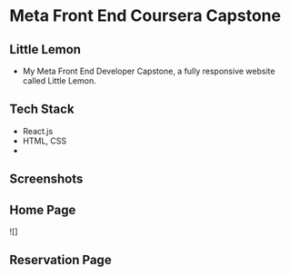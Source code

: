 # Meta Front End Coursera Capstone

## Little Lemon 

- My Meta Front End Developer Capstone, a fully responsive website called Little Lemon. 

## Tech Stack

- React.js
- HTML, CSS
-  


## Screenshots



## Home Page

![]


## Reservation Page


